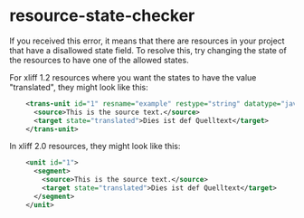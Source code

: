 # resource-state-checker

If you received this error, it means that there are resources in your project
that have a disallowed state field. To resolve this, try changing the state of
the resources to have one of the allowed states.

For xliff 1.2 resources where you want the states to have the value "translated",
they might look like this:

```xml
    <trans-unit id="1" resname="example" restype="string" datatype="javascript">
      <source>This is the source text.</source>
      <target state="translated">Dies ist def Quelltext</target>
    </trans-unit>
```

In xliff 2.0 resources, they might look like this:

```xml
    <unit id="1">
      <segment>
        <source>This is the source text.</source>
        <target state="translated">Dies ist def Quelltext</target>
      </segment>
    </unit>
```
